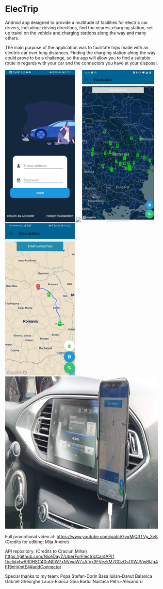 # ElecTrip
Android app designed to provide a multitude of facilities for electric car drivers, including: driving directions, find the nearest charging station, set up travel on the vehicle and charging stations along the way and many others.


The main purpose of the application was to facilitate trips made with an electric car over long distances. 
Finding the charging station along the way could prove to be a challenge, so the app will allow you to find a suitable route in regards with your car and the connectors you have at your disposal.


<img src="images/ip1.jpeg" height = 500>
<img src="images/ip2.jpeg" height = 500>
<img src="images/ip3.jpeg" height = 500>
<img src="images/ip4.jpeg" height = 500>
<img src="images/ip5.jpeg" height = 500>




Full promotional video at: https://www.youtube.com/watch?v=MjQ3TVg_3v8    (Credits for editing: Mija Andrei)

API repository: (Credits to Craciun Mihai)
https://github.com/NiceDayZ/UberForElectricCarsAPI?fbclid=IwAR0HSC40qN0W7xNVwoW7zAfgx3FVezkM7G0zOsT0WJVwBIJg4h19nhVmtE4#addConnector

Special thanks to my team:
Popa Stefan-Dorin
Basa Iulian-Danut
Balanica Gabriel
Gheorghe Laura-Bianca
Gina Burlui
Nastasa Petru-Alexandru
